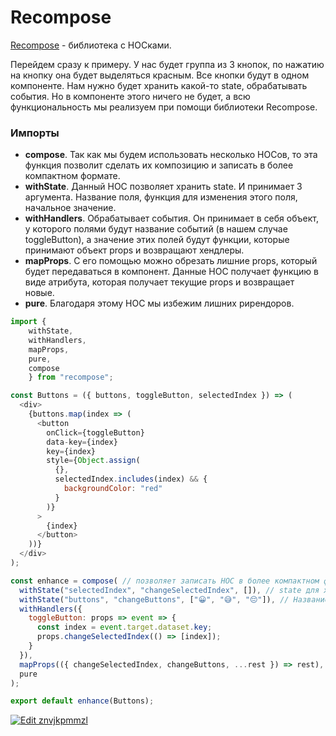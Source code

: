 # Recompose

[Recompose](https://github.com/acdlite/recompose) - библиотека с HOCками.

Перейдем сразу к примеру. У нас будет группа из 3 кнопок, по нажатию на кнопку она будет выделяться красным. Все кнопки будут в одном компоненте. Нам нужно будет хранить какой-то state, обрабатывать события. Но в компоненте этого ничего не будет, а всю функциональность мы реализуем при помощи библиотеки Recompose.

### Импорты

  - **сompose**. Так как мы будем использовать несколько HOCов, то эта функция позволит сделать их композицию и записать в более компактном формате.
  - **withState**. Данный HOC позволяет хранить state. И принимает 3 аргумента. Название поля, функция для изменения этого поля, начальное значение.
  - **withHandlers**. Обрабатывает события. Он принимает в себя объект, у которого полями будут название событий (в нашем случае toggleButton), а значение этих полей будут функции, которые принимают объект props и возвращают хендлеры.
  - **mapProps**. С его помощью можно обрезать лишние props, который будет передаваться в компонент. Данные HOC получает функцию в виде атрибута, которая получает текущие props и возвращает новые.
  - **pure**. Благодаря этому HOC мы избежим лишних рирендоров.

```javascript
import {
    withState,
    withHandlers,
    mapProps,
    pure,
    compose
    } from "recompose";

const Buttons = ({ buttons, toggleButton, selectedIndex }) => (
  <div>
    {buttons.map(index => (
      <button
        onClick={toggleButton}
        data-key={index}
        key={index}
        style={Object.assign(
          {},
          selectedIndex.includes(index) && {
            backgroundColor: "red"
          }
        )}
      >
        {index}
      </button>
    ))}
  </div>
);

const enhance = compose( // позволяет записать HOC в более компактном формате
  withState("selectedIndex", "changeSelectedIndex", []), // state для хранение выделенной кнопки
  withState("buttons", "changeButtons", ["😀", "😅", "😔"]), // Название поля, функция для изменения этого поля, начальное значение
  withHandlers({
    toggleButton: props => event => {
      const index = event.target.dataset.key;
      props.changeSelectedIndex(() => [index]);
    }
  }),
  mapProps(({ changeSelectedIndex, changeButtons, ...rest }) => rest), // выделяем props, которые нам не нужны
  pure
);

export default enhance(Buttons);
```

[![Edit znvjkpmmzl](https://codesandbox.io/static/img/play-codesandbox.svg)](https://codesandbox.io/s/znvjkpmmzl)
